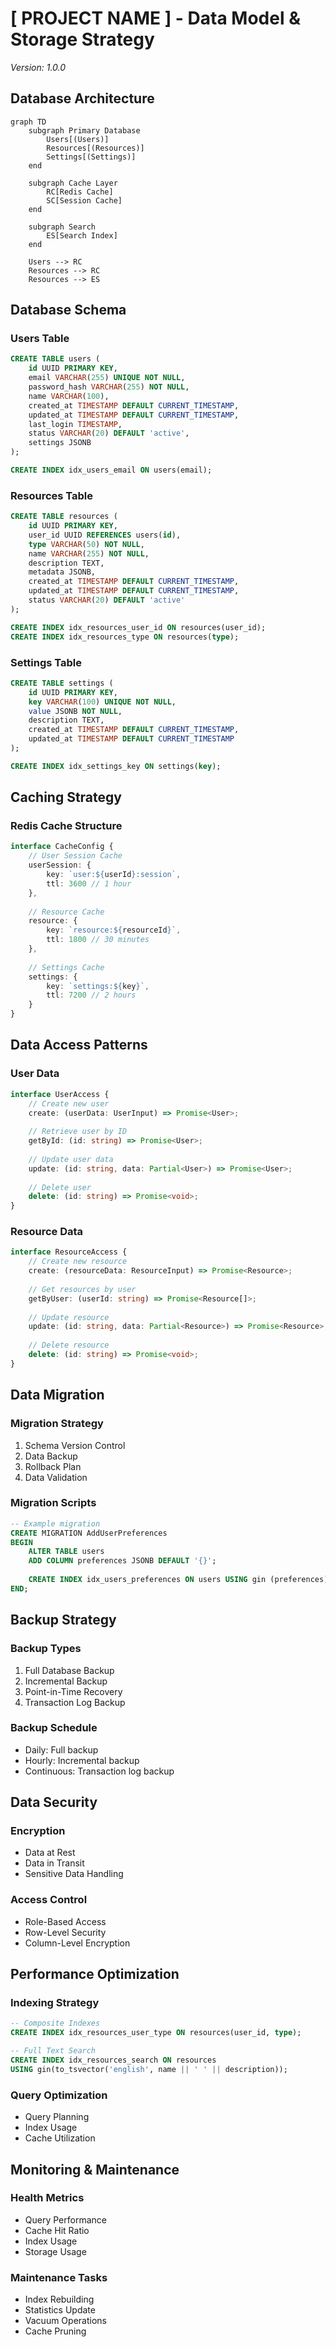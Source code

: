 # [ PROJECT NAME ] - Data Model & Storage Strategy
*Version: 1.0.0*

## Database Architecture

```mermaid
graph TD
    subgraph Primary Database
        Users[(Users)]
        Resources[(Resources)]
        Settings[(Settings)]
    end

    subgraph Cache Layer
        RC[Redis Cache]
        SC[Session Cache]
    end

    subgraph Search
        ES[Search Index]
    end

    Users --> RC
    Resources --> RC
    Resources --> ES
```

## Database Schema

### Users Table
```sql
CREATE TABLE users (
    id UUID PRIMARY KEY,
    email VARCHAR(255) UNIQUE NOT NULL,
    password_hash VARCHAR(255) NOT NULL,
    name VARCHAR(100),
    created_at TIMESTAMP DEFAULT CURRENT_TIMESTAMP,
    updated_at TIMESTAMP DEFAULT CURRENT_TIMESTAMP,
    last_login TIMESTAMP,
    status VARCHAR(20) DEFAULT 'active',
    settings JSONB
);

CREATE INDEX idx_users_email ON users(email);
```

### Resources Table
```sql
CREATE TABLE resources (
    id UUID PRIMARY KEY,
    user_id UUID REFERENCES users(id),
    type VARCHAR(50) NOT NULL,
    name VARCHAR(255) NOT NULL,
    description TEXT,
    metadata JSONB,
    created_at TIMESTAMP DEFAULT CURRENT_TIMESTAMP,
    updated_at TIMESTAMP DEFAULT CURRENT_TIMESTAMP,
    status VARCHAR(20) DEFAULT 'active'
);

CREATE INDEX idx_resources_user_id ON resources(user_id);
CREATE INDEX idx_resources_type ON resources(type);
```

### Settings Table
```sql
CREATE TABLE settings (
    id UUID PRIMARY KEY,
    key VARCHAR(100) UNIQUE NOT NULL,
    value JSONB NOT NULL,
    description TEXT,
    created_at TIMESTAMP DEFAULT CURRENT_TIMESTAMP,
    updated_at TIMESTAMP DEFAULT CURRENT_TIMESTAMP
);

CREATE INDEX idx_settings_key ON settings(key);
```

## Caching Strategy

### Redis Cache Structure
```typescript
interface CacheConfig {
    // User Session Cache
    userSession: {
        key: `user:${userId}:session`,
        ttl: 3600 // 1 hour
    },
    
    // Resource Cache
    resource: {
        key: `resource:${resourceId}`,
        ttl: 1800 // 30 minutes
    },
    
    // Settings Cache
    settings: {
        key: `settings:${key}`,
        ttl: 7200 // 2 hours
    }
}
```

## Data Access Patterns

### User Data
```typescript
interface UserAccess {
    // Create new user
    create: (userData: UserInput) => Promise<User>;
    
    // Retrieve user by ID
    getById: (id: string) => Promise<User>;
    
    // Update user data
    update: (id: string, data: Partial<User>) => Promise<User>;
    
    // Delete user
    delete: (id: string) => Promise<void>;
}
```

### Resource Data
```typescript
interface ResourceAccess {
    // Create new resource
    create: (resourceData: ResourceInput) => Promise<Resource>;
    
    // Get resources by user
    getByUser: (userId: string) => Promise<Resource[]>;
    
    // Update resource
    update: (id: string, data: Partial<Resource>) => Promise<Resource>;
    
    // Delete resource
    delete: (id: string) => Promise<void>;
}
```

## Data Migration

### Migration Strategy
1. Schema Version Control
2. Data Backup
3. Rollback Plan
4. Data Validation

### Migration Scripts
```sql
-- Example migration
CREATE MIGRATION AddUserPreferences
BEGIN
    ALTER TABLE users
    ADD COLUMN preferences JSONB DEFAULT '{}';
    
    CREATE INDEX idx_users_preferences ON users USING gin (preferences);
END;
```

## Backup Strategy

### Backup Types
1. Full Database Backup
2. Incremental Backup
3. Point-in-Time Recovery
4. Transaction Log Backup

### Backup Schedule
- Daily: Full backup
- Hourly: Incremental backup
- Continuous: Transaction log backup

## Data Security

### Encryption
- Data at Rest
- Data in Transit
- Sensitive Data Handling

### Access Control
- Role-Based Access
- Row-Level Security
- Column-Level Encryption

## Performance Optimization

### Indexing Strategy
```sql
-- Composite Indexes
CREATE INDEX idx_resources_user_type ON resources(user_id, type);

-- Full Text Search
CREATE INDEX idx_resources_search ON resources 
USING gin(to_tsvector('english', name || ' ' || description));
```

### Query Optimization
- Query Planning
- Index Usage
- Cache Utilization

## Monitoring & Maintenance

### Health Metrics
- Query Performance
- Cache Hit Ratio
- Index Usage
- Storage Usage

### Maintenance Tasks
- Index Rebuilding
- Statistics Update
- Vacuum Operations
- Cache Pruning